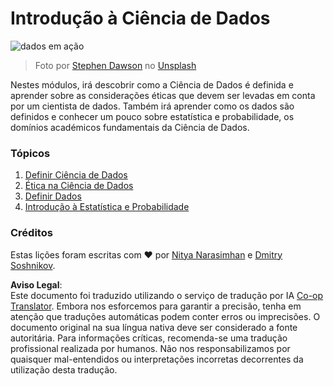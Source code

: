 <!--
CO_OP_TRANSLATOR_METADATA:
{
  "original_hash": "696a8474a01054281704cbfb09148949",
  "translation_date": "2025-08-23T23:44:15+00:00",
  "source_file": "1-Introduction/README.md",
  "language_code": "pt"
}
-->
# Introdução à Ciência de Dados

![dados em ação](../../../1-Introduction/images/data.jpg)
> Foto por <a href="https://unsplash.com/@dawson2406?utm_source=unsplash&utm_medium=referral&utm_content=creditCopyText">Stephen Dawson</a> no <a href="https://unsplash.com/s/photos/data?utm_source=unsplash&utm_medium=referral&utm_content=creditCopyText">Unsplash</a>
  
Nestes módulos, irá descobrir como a Ciência de Dados é definida e aprender sobre as considerações éticas que devem ser levadas em conta por um cientista de dados. Também irá aprender como os dados são definidos e conhecer um pouco sobre estatística e probabilidade, os domínios académicos fundamentais da Ciência de Dados.

### Tópicos

1. [Definir Ciência de Dados](01-defining-data-science/README.md)
2. [Ética na Ciência de Dados](02-ethics/README.md)
3. [Definir Dados](03-defining-data/README.md)
4. [Introdução à Estatística e Probabilidade](04-stats-and-probability/README.md)

### Créditos

Estas lições foram escritas com ❤️ por [Nitya Narasimhan](https://twitter.com/nitya) e [Dmitry Soshnikov](https://twitter.com/shwars).

**Aviso Legal**:  
Este documento foi traduzido utilizando o serviço de tradução por IA [Co-op Translator](https://github.com/Azure/co-op-translator). Embora nos esforcemos para garantir a precisão, tenha em atenção que traduções automáticas podem conter erros ou imprecisões. O documento original na sua língua nativa deve ser considerado a fonte autoritária. Para informações críticas, recomenda-se uma tradução profissional realizada por humanos. Não nos responsabilizamos por quaisquer mal-entendidos ou interpretações incorretas decorrentes da utilização desta tradução.